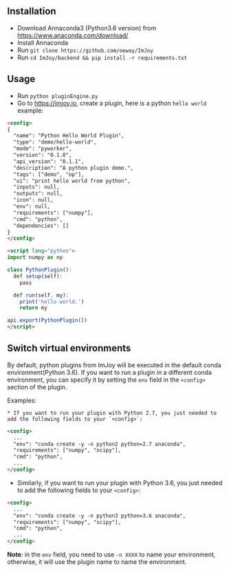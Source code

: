 
## Installation
  * Download Annaconda3 (Python3.6 version) from https://www.anaconda.com/download/
  * Install Annaconda
  * Run `git clone https://github.com/oeway/ImJoy`
  * Run `cd ImJoy/backend && pip install -r requirements.txt`

## Usage
  * Run `python pluginEngine.py`
  * Go to https://imjoy.io, create a plugin, here is a python `hello world` example:
```html
<config>
{
  "name": "Python Hello World Plugin",
  "type": "demo/hello-world",
  "mode": "pyworker",
  "version": "0.1.0",
  "api_version": "0.1.1",
  "description": "A python plugin demo.",
  "tags": ["demo", "op"],
  "ui": "print hello world from python",
  "inputs": null,
  "outputs": null,
  "icon": null,
  "env": null,
  "requirements": ["numpy"],
  "cmd": "python",
  "dependencies": []
}
</config>

<script lang="python">
import numpy as np

class PythonPlugin():
  def setup(self):
    pass

  def run(self, my):
    print('hello world.')
    return my

api.export(PythonPlugin())
</script>

```

## Switch virtual environments
  By default, python plugins from ImJoy will be executed in the default conda environment(Python 3.6). If you want to run a plugin in a different conda environment, you can specify it by setting the `env` field in the `<config>` section of the plugin.

  Examples:

    * If you want to run your plugin with Python 2.7, you just needed to add the following fields to your `<config>`:
  ```html
  <config>
    ...
    "env": "conda create -y -n python2 python=2.7 anaconda",
    "requirements": ["numpy", "scipy"],
    "cmd": "python",
    ...
  </config>
  ```

   * Similarly, if you want to run your plugin with Python 3.6, you just needed to add the following fields to your `<config>`:
  ```html
  <config>
    ...
    "env": "conda create -y -n python3 python=3.6 anaconda",
    "requirements": ["numpy", "scipy"],
    "cmd": "python",
    ...
  </config>
  ```

  **Note**: in the `env` field, you need to use `-n XXXX` to name your environment, otherwise, it will use the plugin name to name the environment.
